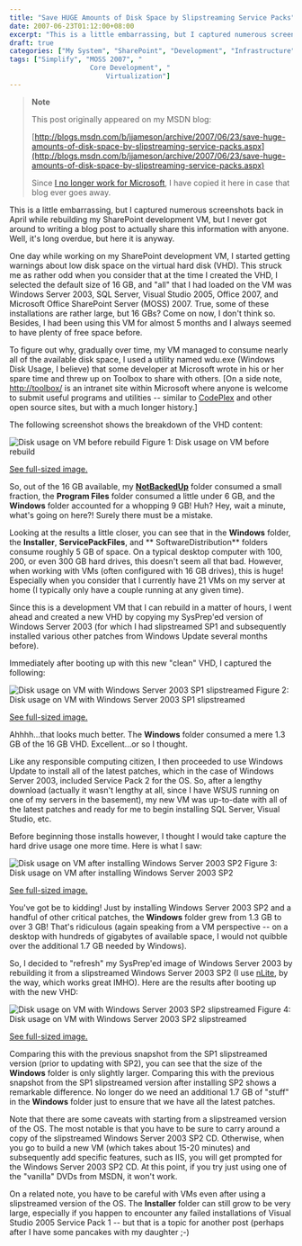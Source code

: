 ```yaml
---
title: "Save HUGE Amounts of Disk Space by Slipstreaming Service Packs"
date: 2007-06-23T01:12:00+08:00
excerpt: "This is a little embarrassing, but I captured numerous screenshots back in April while rebuilding my SharePoint development VM, but I never got around to writing a blog post to actually share this information with anyone. Well, it's long overdue, but..."
draft: true
categories: ["My System", "SharePoint", "Development", "Infrastructure"]
tags: ["Simplify", "MOSS 2007", "
                    Core Development", "
                        Virtualization"]
---
```


> **Note**
>
> This post originally appeared on my MSDN blog:
>
> [http://blogs.msdn.com/b/jjameson/archive/2007/06/23/save-huge-amounts-of-disk-space-by-slipstreaming-service-packs.aspx](http://blogs.msdn.com/b/jjameson/archive/2007/06/23/save-huge-amounts-of-disk-space-by-slipstreaming-service-packs.aspx)
>
> Since [I no longer work for Microsoft](/blog/jjameson/2011/09/02/last-day-with-microsoft), I have copied it here in case that blog                 ever goes away.

This is a little embarrassing, but I captured numerous screenshots back in April         while rebuilding my SharePoint development VM, but I never got around to writing         a blog post to actually share this information with anyone. Well, it's long overdue,         but here it is anyway.

One day while working on my SharePoint development VM, I started getting warnings         about low disk space on the virtual hard disk (VHD). This struck me as rather odd         when you consider that at the time I created the VHD, I selected the default size         of 16 GB, and "all" that I had loaded on the VM was Windows Server 2003, SQL Server,         Visual Studio 2005, Office 2007, and Microsoft Office SharePoint Server (MOSS) 2007.         True, some of these installations are rather large, but 16 GBs? Come on now, I don't         think so. Besides, I had been using this VM for almost 5 months and I always seemed         to have plenty of free space before.

To figure out why, gradually over time, my VM managed to consume nearly all of the         available disk space, I used a utility named wdu.exe (Windows Disk Usage, I believe)         that some developer at Microsoft wrote in his or her spare time and threw up on         Toolbox to share with others. [On a side note, [http://toolbox/](http://toolbox/)         is an intranet site within Microsoft where anyone is welcome to submit useful programs         and utilities -- similar to [CodePlex](http://www.codeplex.com/) and         other open source sites, but with a much longer history.]

The following screenshot shows the breakdown of the VHD content:

![Disk usage on VM before rebuild](https://www.technologytoolbox.com/blog/images/www_technologytoolbox_com/blog/jjameson/8/r_Disk%20Usage-foobar.jpg "Disk usage on VM before rebuild")
Figure 1: Disk usage on VM before rebuild

[See full-sized image.](/blog/images/www_technologytoolbox_com/blog/jjameson/8/o_Disk%20Usage-foobar.jpg)

So, out of the 16 GB available, my [**NotBackedUp**](/blog/jjameson/2007/03/22/backedup-and-notbackedup) folder consumed a small fraction, the **Program
Files** folder consumed a little under 6 GB, and the **Windows**         folder accounted for a whopping 9 GB! Huh? Hey, wait a minute, what's going on here?!         Surely there must be a mistake.

Looking at the results a little closer, you can see that in the **Windows**         folder, the **Installer**, **ServicePackFiles**, and **            SoftwareDistribution** folders consume roughly 5 GB of space. On a typical         desktop computer with 100, 200, or even 300 GB hard drives, this doesn't seem all         that bad. However, when working with VMs (often configured with 16 GB drives), this         is huge! Especially when you consider that I currently have 21 VMs on my server         at home (I typically only have a couple running at any given time).

Since this is a development VM that I can rebuild in a matter of hours, I went ahead         and created a new VHD by copying my SysPrep'ed version of Windows Server 2003 (for         which I had slipstreamed SP1 and subsequently installed various other patches from         Windows Update several months before).

Immediately after booting up with this new "clean" VHD, I captured the following:

![Disk usage on VM with Windows Server 2003 SP1 slipstreamed](https://www.technologytoolbox.com/blog/images/www_technologytoolbox_com/blog/jjameson/8/r_Disk%20Usage-win2k3ee-base%20(SP1%20slipstream).jpg "Disk usage on VM with Windows Server 2003 SP1 slipstreamed")
Figure 2: Disk usage on VM with Windows Server 2003 SP1 slipstreamed

[See full-sized image.](/blog/images/www_technologytoolbox_com/blog/jjameson/8/o_Disk%20Usage-win2k3ee-base%20%28SP1%20slipstream%29.jpg)

Ahhhh...that looks much better. The **Windows** folder consumed a mere         1.3 GB of the 16 GB VHD. Excellent...or so I thought.

Like any responsible computing citizen, I then proceeded to use Windows Update to         install all of the latest patches, which in the case of Windows Server 2003, included         Service Pack 2 for the OS. So, after a lengthy download (actually it wasn't lengthy         at all, since I have WSUS running on one of my servers in the basement), my new         VM was up-to-date with all of the latest patches and ready for me to begin installing         SQL Server, Visual Studio, etc.

Before beginning those installs however, I thought I would take capture the hard         drive usage one more time. Here is what I saw:

![Disk usage on VM after installing Windows Server 2003 SP2](https://www.technologytoolbox.com/blog/images/www_technologytoolbox_com/blog/jjameson/8/r_Disk%20Usage-win2k3ee-base%20(after%20SP2%20install).jpg "Disk usage on VM after installing Windows Server 2003 SP2")
Figure 3: Disk usage on VM after installing Windows Server 2003 SP2

[See full-sized image.](/blog/images/www_technologytoolbox_com/blog/jjameson/8/o_Disk%20Usage-win2k3ee-base%20%28after%20SP2%20install%29.jpg)

You've got be to kidding! Just by installing Windows Server 2003 SP2 and a handful         of other critical patches, the **Windows** folder grew from 1.3 GB         to over 3 GB! That's ridiculous (again speaking from a VM perspective -- on a desktop         with hundreds of gigabytes of available space, I would not quibble over the additional         1.7 GB needed by Windows).

So, I decided to "refresh" my SysPrep'ed image of Windows Server 2003 by rebuilding         it from a slipstreamed Windows Server 2003 SP2 (I use [nLite](http://www.nliteos.com/), by the way, which works great IMHO). Here are the results after booting         up with the new VHD:

![Disk usage on VM with Windows Server 2003 SP2 slipstreamed](https://www.technologytoolbox.com/blog/images/www_technologytoolbox_com/blog/jjameson/8/r_Disk%20Usage-win2k3ee-base%20(SP2%20slipstreamed).jpg "Disk usage on VM with Windows Server 2003 SP2 slipstreamed")
Figure 4: Disk usage on VM with Windows Server 2003 SP2 slipstreamed

[See full-sized image.](/blog/images/www_technologytoolbox_com/blog/jjameson/8/r_Disk%20Usage-win2k3ee-base%20%28SP2%20slipstreamed%29.jpg)

Comparing this with the previous snapshot from the SP1 slipstreamed version (prior         to updating with SP2), you can see that the size of the **Windows**          folder is only slightly larger. Comparing this with the previous snapshot from the         SP1 slipstreamed version after installing SP2 shows a remarkable difference. No         longer do we need an additional 1.7 GB of "stuff" in the **Windows**         folder just to ensure that we have all the latest patches.

Note that there are some caveats with starting from a slipstreamed version of the         OS. The most notable is that you have to be sure to carry around a copy of the slipstreamed         Windows Server 2003 SP2 CD. Otherwise, when you go to build a new VM (which takes         about 15-20 minutes) and subsequently add specific features, such as IIS, you will         get prompted for the Windows Server 2003 SP2 CD. At this point, if you try just         using one of the "vanilla" DVDs from MSDN, it won't work.

On a related note, you have to be careful with VMs even after using a slipstreamed         version of the OS. The **Installer** folder can still grow to be very         large, especially if you happen to encounter any failed installations of Visual         Studio 2005 Service Pack 1 -- but that is a topic for another post (perhaps after         I have some pancakes with my daughter ;-)

